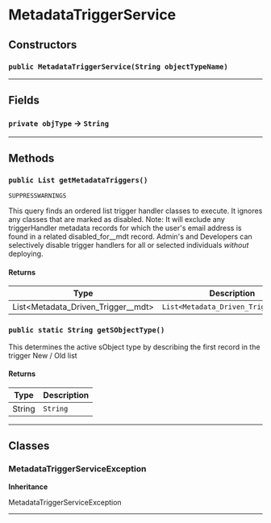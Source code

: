 # MetadataTriggerService
## Constructors
### `public MetadataTriggerService(String objectTypeName)`
---
## Fields

### `private objType` → `String`


---
## Methods
### `public List getMetadataTriggers()`

`SUPPRESSWARNINGS`

This query finds an ordered list trigger handler classes to execute. It ignores any classes that are marked as disabled. Note: It will exclude any triggerHandler metadata records for which the user's email address is found in a related disabled_for__mdt record. Admin's and Developers can selectively disable trigger handlers for all or selected individuals *without* deploying.

#### Returns

|Type|Description|
|---|---|
|List<Metadata_Driven_Trigger__mdt>|`List<Metadata_Driven_Trigger__mdt>`|

### `public static String getSObjectType()`

This determines the active sObject type by describing the first record in the trigger New / Old list

#### Returns

|Type|Description|
|---|---|
|String|`String`|

---
## Classes
### MetadataTriggerServiceException

**Inheritance**

MetadataTriggerServiceException


---
